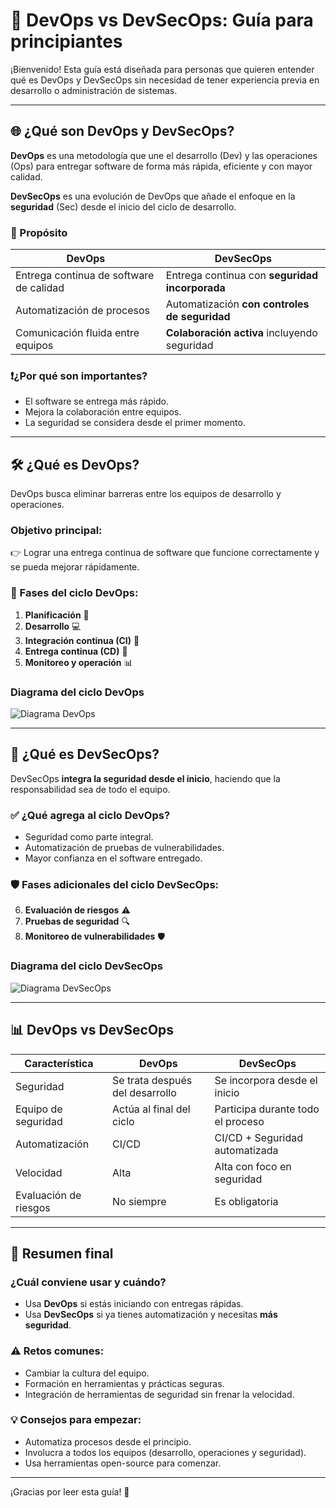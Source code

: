 # 🚀 DevOps vs DevSecOps: Guía para principiantes

¡Bienvenido! Esta guía está diseñada para personas que quieren entender qué es DevOps y DevSecOps sin necesidad de tener experiencia previa en desarrollo o administración de sistemas.

---

## 🌐 ¿Qué son DevOps y DevSecOps?

**DevOps** es una metodología que une el desarrollo (Dev) y las operaciones (Ops) para entregar software de forma más rápida, eficiente y con mayor calidad.

**DevSecOps** es una evolución de DevOps que añade el enfoque en la **seguridad** (Sec) desde el inicio del ciclo de desarrollo.

### 🎯 Propósito

| DevOps | DevSecOps |
|--------|------------|
| Entrega continua de software de calidad | Entrega continua con **seguridad incorporada** |
| Automatización de procesos | Automatización **con controles de seguridad** |
| Comunicación fluida entre equipos | **Colaboración activa** incluyendo seguridad |

### ❗¿Por qué son importantes?

- El software se entrega más rápido.
- Mejora la colaboración entre equipos.
- La seguridad se considera desde el primer momento.

---

## 🛠️ ¿Qué es DevOps?

DevOps busca eliminar barreras entre los equipos de desarrollo y operaciones.

### Objetivo principal:
👉 Lograr una entrega continua de software que funcione correctamente y se pueda mejorar rápidamente.

### 🔄 Fases del ciclo DevOps:

1. **Planificación** 📝
2. **Desarrollo** 💻
3. **Integración continua (CI)** 🔄
4. **Entrega continua (CD)** 🚀
5. **Monitoreo y operación** 📊

### Diagrama del ciclo DevOps

![Diagrama DevOps](https://via.placeholder.com/600x300?text=Diagrama+DevOps)

---

## 🔐 ¿Qué es DevSecOps?

DevSecOps **integra la seguridad desde el inicio**, haciendo que la responsabilidad sea de todo el equipo.

### ✅ ¿Qué agrega al ciclo DevOps?

- Seguridad como parte integral.
- Automatización de pruebas de vulnerabilidades.
- Mayor confianza en el software entregado.

### 🛡️ Fases adicionales del ciclo DevSecOps:

6. **Evaluación de riesgos** ⚠️
7. **Pruebas de seguridad** 🔍
8. **Monitoreo de vulnerabilidades** 🛡️

### Diagrama del ciclo DevSecOps

![Diagrama DevSecOps](https://via.placeholder.com/600x300?text=Diagrama+DevSecOps)

---

## 📊 DevOps vs DevSecOps

| Característica             | DevOps                          | DevSecOps                          |
|---------------------------|----------------------------------|-------------------------------------|
| Seguridad                 | Se trata después del desarrollo | Se incorpora desde el inicio       |
| Equipo de seguridad       | Actúa al final del ciclo        | Participa durante todo el proceso |
| Automatización            | CI/CD                           | CI/CD + Seguridad automatizada     |
| Velocidad                 | Alta                            | Alta con foco en seguridad         |
| Evaluación de riesgos     | No siempre                      | Es obligatoria                     |

---

## 🧠 Resumen final

### ¿Cuál conviene usar y cuándo?

- Usa **DevOps** si estás iniciando con entregas rápidas.
- Usa **DevSecOps** si ya tienes automatización y necesitas **más seguridad**.

### ⚠️ Retos comunes:

- Cambiar la cultura del equipo.
- Formación en herramientas y prácticas seguras.
- Integración de herramientas de seguridad sin frenar la velocidad.

### 💡 Consejos para empezar:

- Automatiza procesos desde el principio.
- Involucra a todos los equipos (desarrollo, operaciones y seguridad).
- Usa herramientas open-source para comenzar.

---

¡Gracias por leer esta guía! 🎉

